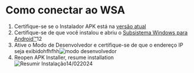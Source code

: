 # Como conectar ao WSA
1. Certifique-se se o Instalador APK está na [versão atual](https://www.microsoft.com/store/productId/9P2JFQ43FPPG "APK Installer")
2. Certifique-se de que você instalou e abriu o [Subsistema Windows para Android™](https://www.microsoft.com/store/productId/9P3395VX91NR)12
3. Ative o Modo de Desenvolvedor e certifique-se de que o endereço IP seja exibidohfhfhh![modo desenvolvedor](https://raw.githubusercontent.com/Paving-Base/APK-Installer/screenshots/Documents/Tutorials/How%20To%20Connect%20WSA/Images/Snipaste_2022-10-02_19-02-09.png)
4. Reopen APK Installer, resume installation ![Resumir Instalação14/022024](https://raw.githubusercontent.com/Paving-Base/APK-Installer/screenshots/Documents/Tutorials/How%20To%20Connect%20WSA/Images/Snipaste_2022-10-02_17-34-04.png)
